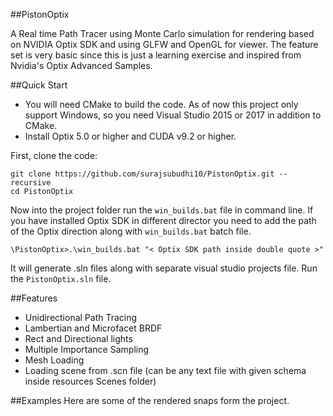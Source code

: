 ##PistonOptix

A Real time Path Tracer using Monte Carlo simulation for rendering based on NVIDIA Optix SDK and using GLFW and OpenGL for viewer. The feature set is very basic since this is just a learning exercise and inspired from Nvidia's Optix Advanced Samples.

##Quick Start
* You will need CMake to build the code. As of now this project only support Windows, so you need Visual Studio 2015 or 2017 in addition to CMake. 
* Install Optix 5.0 or higher and CUDA v9.2 or higher.

First, clone the code:
```
git clone https://github.com/surajsubudhi10/PistonOptix.git --recursive
cd PistonOptix
```

Now into the project folder run the `win_builds.bat` file in command line.
If you have installed Optix SDK in different director you need to add the path of the Optix direction along with `win_builds.bat` batch file. 

```
\PistonOptix>.\win_builds.bat "< Optix SDK path inside double quote >"
```
It will generate .sln files along with separate visual studio projects file. Run the `PistonOptix.sln` file.


##Features

* Unidirectional Path Tracing
* Lambertian and Microfacet BRDF
* Rect and Directional lights
* Multiple Importance Sampling
* Mesh Loading
* Loading scene from .scn file (can be any text file with given schema inside resources Scenes folder)

##Examples
Here are some of the rendered snaps form the project.